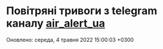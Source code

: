 # Повітряні тривоги з telegram каналу [air_alert_ua](https://t.me/air_alert_ua)

Оновлено:
середа, 4 травня 2022 15:00:03 +0300
